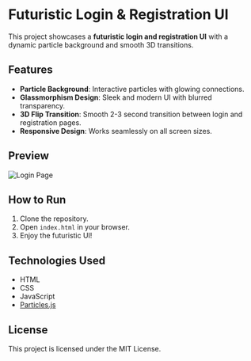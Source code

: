 # Futuristic Login & Registration UI

This project showcases a **futuristic login and registration UI** with a dynamic particle background and smooth 3D transitions.

## Features
- **Particle Background**: Interactive particles with glowing connections.
- **Glassmorphism Design**: Sleek and modern UI with blurred transparency.
- **3D Flip Transition**: Smooth 2-3 second transition between login and registration pages.
- **Responsive Design**: Works seamlessly on all screen sizes.

## Preview

![Login Page](https://i.imgur.com/your-gif-link.gif)

## How to Run
1. Clone the repository.
2. Open `index.html` in your browser.
3. Enjoy the futuristic UI!

## Technologies Used
- HTML
- CSS
- JavaScript
- [Particles.js](https://vincentgarreau.com/particles.js/)

## License
This project is licensed under the MIT License.
